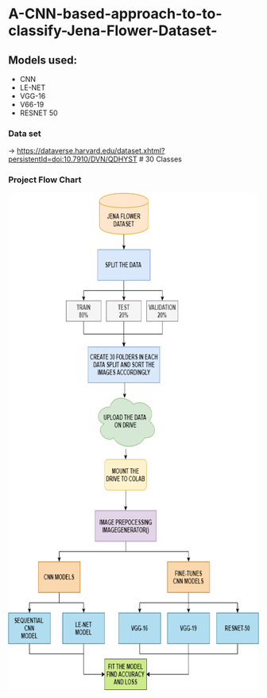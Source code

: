 # A-CNN-based-approach-to-to-classify-Jena-Flower-Dataset-
## Models used:
* CNN 
* LE-NET
* VGG-16
* V66-19
* RESNET 50
### Data set 
-> https://dataverse.harvard.edu/dataset.xhtml?persistentId=doi:10.7910/DVN/QDHYST # 30 Classes
### Project Flow Chart

<img src='Jena FlowChart.png' widht=500 height=1000>

